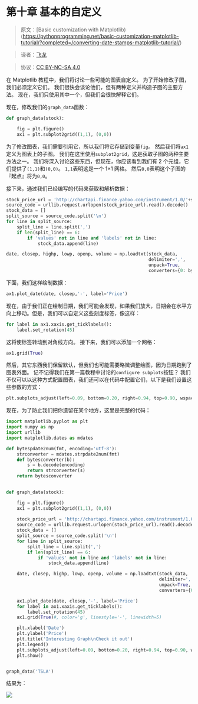 # 第十章 基本的自定义

> 原文：[Basic customization with Matplotlib)(https://pythonprogramming.net/basic-customization-matplotlib-tutorial/?completed=/converting-date-stamps-matplotlib-tutorial/)

> 译者：[飞龙](https://github.com/)

> 协议：[CC BY-NC-SA 4.0](http://creativecommons.org/licenses/by-nc-sa/4.0/)

在 Matplotlib 教程中，我们将讨论一些可能的图表自定义。 为了开始修改子图，我们必须定义它们。 我们很快会谈论他们，但有两种定义并构造子图的主要方法。 现在，我们只使用其中一个，但我们会很快解释它们。

现在，修改我们的`graph_data`函数：

```py
def graph_data(stock):

    fig = plt.figure()
    ax1 = plt.subplot2grid((1,1), (0,0))
```

为了修改图表，我们需要引用它，所以我们将它存储到变量`fig`。 然后我们将`ax1`定义为图表上的子图。 我们在这里使用`subplot2grid`，这是获取子图的两种主要方法之一。 我们将深入讨论这些东西，但现在，你应该看到我们有 2 个元组，它们提供了`(1,1)`和`(0,0)`。 `1,1`表明这是一个 1×1 网格。 然后`0,0`表明这个子图的『起点』将为`0,0`。

接下来，通过我们已经编写的代码来获取和解析数据：

```py
stock_price_url = 'http://chartapi.finance.yahoo.com/instrument/1.0/'+stock+'/chartdata;type=quote;range=10y/csv'
source_code = urllib.request.urlopen(stock_price_url).read().decode()
stock_data = []
split_source = source_code.split('\n')
for line in split_source:
    split_line = line.split(',')
    if len(split_line) == 6:
        if 'values' not in line and 'labels' not in line:
            stock_data.append(line)

date, closep, highp, lowp, openp, volume = np.loadtxt(stock_data,
                                                      delimiter=',',
                                                      unpack=True,
                                                      converters={0: bytespdate2num('%Y%m%d')})
```

下面，我们这样绘制数据：

```py
ax1.plot_date(date, closep,'-', label='Price')
```

现在，由于我们正在绘制日期，我们可能会发现，如果我们放大，日期会在水平方向上移动。但是，我们可以自定义这些刻度标签，像这样：

```py
for label in ax1.xaxis.get_ticklabels():
    label.set_rotation(45)
```

这将使标签转动到对角线方向。 接下来，我们可以添加一个网格：

```py
ax1.grid(True)
```

然后，其它东西我们保留默认，但我们也可能需要略微调整绘图，因为日期跑到了图表外面。 记不记得我们在第一篇教程中讨论的`configure subplots`按钮？ 我们不仅可以以这种方式配置图表，我们还可以在代码中配置它们，以下是我们设置这些参数的方式：

```py
plt.subplots_adjust(left=0.09, bottom=0.20, right=0.94, top=0.90, wspace=0.2, hspace=0)
```

现在，为了防止我们把你遗留在某个地方，这里是完整的代码：

```py
import matplotlib.pyplot as plt
import numpy as np
import urllib
import matplotlib.dates as mdates

def bytespdate2num(fmt, encoding='utf-8'):
    strconverter = mdates.strpdate2num(fmt)
    def bytesconverter(b):
        s = b.decode(encoding)
        return strconverter(s)
    return bytesconverter
    

def graph_data(stock):

    fig = plt.figure()
    ax1 = plt.subplot2grid((1,1), (0,0))
    
    stock_price_url = 'http://chartapi.finance.yahoo.com/instrument/1.0/'+stock+'/chartdata;type=quote;range=10y/csv'
    source_code = urllib.request.urlopen(stock_price_url).read().decode()
    stock_data = []
    split_source = source_code.split('\n')
    for line in split_source:
        split_line = line.split(',')
        if len(split_line) == 6:
            if 'values' not in line and 'labels' not in line:
                stock_data.append(line)

    date, closep, highp, lowp, openp, volume = np.loadtxt(stock_data,
                                                          delimiter=',',
                                                          unpack=True,
                                                          converters={0: bytespdate2num('%Y%m%d')})

    ax1.plot_date(date, closep,'-', label='Price')
    for label in ax1.xaxis.get_ticklabels():
        label.set_rotation(45)
    ax1.grid(True)#, color='g', linestyle='-', linewidth=5)

    plt.xlabel('Date')
    plt.ylabel('Price')
    plt.title('Interesting Graph\nCheck it out')
    plt.legend()
    plt.subplots_adjust(left=0.09, bottom=0.20, right=0.94, top=0.90, wspace=0.2, hspace=0)
    plt.show()


graph_data('TSLA')
```

结果为：

![](https://pythonprogramming.net/static/images/matplotlib/converting-datestamps-matplotlib.png)
